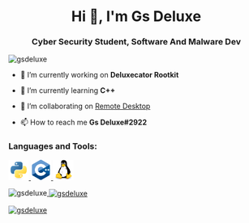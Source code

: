 <h1 align="center">Hi 👋, I'm Gs Deluxe</h1>
<h3 align="center">Cyber Security Student, Software And Malware Dev</h3>

<p align="left"> <img src="https://komarev.com/ghpvc/?username=gsdeluxe&label=Profile%20views&color=0e75b6&style=flat" alt="gsdeluxe" /> </p>

- 🔭 I’m currently working on **Deluxecator Rootkit**

- 🌱 I’m currently learning **C++**

- 👯 I’m collaborating on [Remote Desktop](https://github.com/HamzLDN/RemoteDesktop)

- 📫 How to reach me **Gs Deluxe#2922**

<p align="left">
</p>

<h3 align="left">Languages and Tools:</h3>
<p align="left"> <a href="https://www.python.org" target="_blank" rel="noreferrer"> <img src="https://raw.githubusercontent.com/devicons/devicon/master/icons/python/python-original.svg" alt="python" width="40" height="40"/> </a><a href="https://www.w3schools.com/cpp/" target="_blank" rel="noreferrer"> <img src="https://raw.githubusercontent.com/devicons/devicon/master/icons/cplusplus/cplusplus-original.svg" alt="cplusplus" width="40" height="40"/> </a> <a href="https://www.linux.org/" target="_blank" rel="noreferrer"> <img src="https://raw.githubusercontent.com/devicons/devicon/master/icons/linux/linux-original.svg" alt="linux" width="40" height="40"/> </p> </p>

<p><img align="left" src="https://github-readme-stats.vercel.app/api/top-langs?username=gsdeluxe&show_icons=true&theme=dark&locale=en&layout=compact" alt="gsdeluxe" /></p>

<p>&nbsp;<img align="center" src="https://github-readme-stats.vercel.app/api?username=gsdeluxe&show_icons=true&theme=dark&locale=en" alt="gsdeluxe" /></p>

<p><img align="center" src="https://github-readme-streak-stats.herokuapp.com/?user=gsdeluxe&theme=dark" alt="gsdeluxe" /></p>

